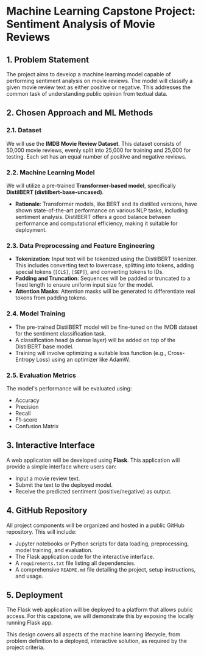 # Machine Learning Capstone Project: Sentiment Analysis of Movie Reviews

## 1. Problem Statement
The project aims to develop a machine learning model capable of performing sentiment analysis on movie reviews. The model will classify a given movie review text as either positive or negative. This addresses the common task of understanding public opinion from textual data.

## 2. Chosen Approach and ML Methods

### 2.1. Dataset
We will use the **IMDB Movie Review Dataset**. This dataset consists of 50,000 movie reviews, evenly split into 25,000 for training and 25,000 for testing. Each set has an equal number of positive and negative reviews.

### 2.2. Machine Learning Model
We will utilize a pre-trained **Transformer-based model**, specifically **DistilBERT (distilbert-base-uncased)**.
*   **Rationale**: Transformer models, like BERT and its distilled versions, have shown state-of-the-art performance on various NLP tasks, including sentiment analysis. DistilBERT offers a good balance between performance and computational efficiency, making it suitable for deployment.

### 2.3. Data Preprocessing and Feature Engineering
*   **Tokenization**: Input text will be tokenized using the DistilBERT tokenizer. This includes converting text to lowercase, splitting into tokens, adding special tokens (`[CLS]`, `[SEP]`), and converting tokens to IDs.
*   **Padding and Truncation**: Sequences will be padded or truncated to a fixed length to ensure uniform input size for the model.
*   **Attention Masks**: Attention masks will be generated to differentiate real tokens from padding tokens.

### 2.4. Model Training
*   The pre-trained DistilBERT model will be fine-tuned on the IMDB dataset for the sentiment classification task.
*   A classification head (a dense layer) will be added on top of the DistilBERT base model.
*   Training will involve optimizing a suitable loss function (e.g., Cross-Entropy Loss) using an optimizer like AdamW.

### 2.5. Evaluation Metrics
The model's performance will be evaluated using:
*   Accuracy
*   Precision
*   Recall
*   F1-score
*   Confusion Matrix

## 3. Interactive Interface
A web application will be developed using **Flask**. This application will provide a simple interface where users can:
*   Input a movie review text.
*   Submit the text to the deployed model.
*   Receive the predicted sentiment (positive/negative) as output.

## 4. GitHub Repository
All project components will be organized and hosted in a public GitHub repository. This will include:
*   Jupyter notebooks or Python scripts for data loading, preprocessing, model training, and evaluation.
*   The Flask application code for the interactive interface.
*   A `requirements.txt` file listing all dependencies.
*   A comprehensive `README.md` file detailing the project, setup instructions, and usage.

## 5. Deployment
The Flask web application will be deployed to a platform that allows public access. For this capstone, we will demonstrate this by exposing the locally running Flask app.

This design covers all aspects of the machine learning lifecycle, from problem definition to a deployed, interactive solution, as required by the project criteria.
